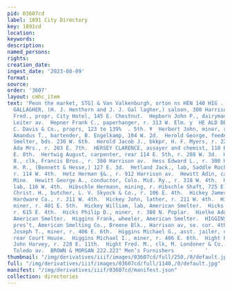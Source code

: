 ```yaml
---
pid: 03607cd
label: 1891 City Directory
key: 1891cd
location: 
keywords: 
description: 
named_persons: 
rights: 
creation_date: 
ingest_date: '2023-08-09'
format: 
source: 
order: '3607'
layout: cmhc_item
text: 'Peon the market, STG] & Van Valkenburgh, orton ns HEN 140 HIG .  HENTHORN &
  GALLAGHER, (H. J. Henthorn and J. J. Gal lagher,) saloon, 300 Harrison av. .  Henzgen
  Fred., propr, City Hotel, 145 E. Chestnut.  Hepborn John P., dairyman, r. 117 N.
  Leiter av.  Hepner Frank C., paperhanger, r. 313 W. Elm. y  HE ALD DEMOCRAT, C.
  C. Davis & Co., proprs, 123 to 139%  . 5th. ¥  Herbert John, miner, r. 206 W. 3d.  Hermann
  Amandus T., bartender, B. Engelkamp, 104 W. 2d.  Herold George, feeder, American
  Smelter, bds. 230 W. 6th.  Herold Jacob J., bkkpr, H. F. Myers, r. 224 W. 4th.  Herrick
  Ada Mrs., r. 203 E. 7th.  HERSEY CLARENCE, assayer and chemist, 110 E. 5th, r. 132
  E. 8th.  Hertwig August, carpenter, rear 114 E. 5th, r. 208 W. 3d.  Hess Alfred
  8., clk, Francis Bros., r. 300 Harrison av.  Hess Edward L., r. 300 Harrison av.  Hesse
  H. R., (Bennett & Hesse,) 127 E. 3d.  Hetland Jack., lab, Saddle Rock Restaurant,
  r. 114 W. 4th.  Hetz Herman §&., r. 912 Harrison av.  Hewitt Adin, carpenter, Elk
  Mine.  Hewitt George A., conductor, Colo. Mid. Ry., r. 318 W. 4th.  Hewitt James,
  lab, 116 W. 4th.  Hibschle Hermann, mining, r. Hibschle Shaft, 725 E. 8th.  Hick
  Christ. H., butcher, L. V. Skyock & Co., r. 106 E. 4th.  Hickey James, driver, Cary
  Hardware Co., r. 211 W. 4th.  Hickey John, lather, r. 211 W. 4th.  Hickey Michael,
  miner, r. 401 E. 5th.  Hickey William, lab, American Smelter.  Hicks DeWitt, miner,
  r. 615 E. 4th.  Hicks Philip D., miner, r. 308 N. Poplar.  Hielke Adolph, tapper,
  American Smelter.  Higgins Frank, wheeler, American Smelter.  HIGGINS HENRY I.,
  pres’t, American Smelting Co., Breene Blk., Harrison av, se. cor. 4th.  Higgins
  Joseph T., miner, r. 406 E. 6th.  Higgins Michael G., asst. jailer, county jail,
  rear Court House.  Higgins Michael I., miner, r. 406 E. 6th.  Hight Frank W., teamster,
  John Harvey, r. 228 E. 11th.  Hight Fred. M., clk, M. Londoner & Co., r. 113 N.
  Toledo av.  BROWN & MORGAN 222.223" Men’s Furnishers     -    '
thumbnail: "/img/derivatives/iiif/images/03607cd/full/250,/0/default.jpg"
full: "/img/derivatives/iiif/images/03607cd/full/1140,/0/default.jpg"
manifest: "/img/derivatives/iiif/03607cd/manifest.json"
collection: directories
---
```

